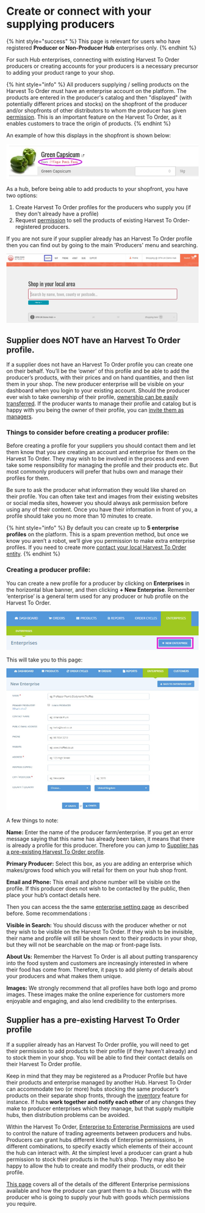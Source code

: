 # Create or connect with your supplying producers

{% hint style="success" %}
 This page is relevant for users who have registered **Producer or Non-Producer Hub** enterprises only.
{% endhint %}

For such Hub enterprises, connecting with existing Harvest To Order producers or creating accounts for your producers is a necessary precursor to adding your product range to your shop.

{% hint style="info" %}
All producers supplying / selling products on the Harvest To Order must have an enterprise account on the platform. The products are entered in the producer's catalog and then "displayed" \(with potentially different prices and stocks\) on the shopfront of the producer and/or shopfronts of other distributors to whom the producer has given [permission](enterprise-to-enterprise-permissions-e2es.md). This is an important feature on the Harvest To Order, as it enables customers to trace the origin of products.
{% endhint %}

An example of how this displays in the shopfront is shown below:

![](../../.gitbook/assets/producernote.png)

As a hub, before being able to add products to your shopfront, you have two options: 

1. Create Harvest To Order profiles for the producers who supply you \(if they don't already have a profile\)
2. Request [permission](enterprise-to-enterprise-permissions-e2es.md) to sell the products of existing Harvest To Order-registered producers.

If you are not sure if your supplier already has an Harvest To Order profile then you can find out by going to the main 'Producers' menu and searching.

![](../../.gitbook/assets/searchproducer.jpg)

## Supplier does NOT have an Harvest To Order profile.

If a supplier does not have an Harvest To Order profile you can create one on their behalf. You’ll be the ‘owner’ of this profile and be able to add the producer’s products, with their prices and on hand quantities, and then list them in your shop. The new producer enterprise will be visible on your dashboard when you login to your existing account. Should the producer ever wish to take ownership of their profile, [ownership can be easily transferred](transfer-ownership.md). If the producer wants to manage their profile and catalog but is happy with you being the owner of their profile, you can [invite them as managers](enterprise-settings.md#users).

### Things to consider before creating a producer profile:

Before creating a profile for your suppliers you should contact them and let them know that you are creating an account and enterprise for them on the Harvest To Order. They may wish to be involved in the process and even take some responsibility for managing the profile and their products etc. But most commonly producers will prefer that hubs own and manage their profiles for them.

Be sure to ask the producer what information they would like shared on their profile. You can often take text and images from their existing websites or social media sites, however you should always ask permission before using any of their content. Once you have their information in front of you, a profile should take you no more than 10 minutes to create.

{% hint style="info" %}
By default you can create up to **5 enterprise profiles** on the platform. This is a spam prevention method, but once we know you aren’t a robot, we’ll give you permission to make extra enterprise profiles. If you need to create more [contact your local Harvest To Order entity](https://www.harvesttoorder.com/find-your-local-open-food-network/).
{% endhint %}

### Creating a producer profile:

You can create a new profile for a producer by clicking on **Enterprises** in the horizontal blue banner, and then clicking **+ New Enterprise**. Remember ‘enterprise’ is a general term used for any producer or hub profile on the Harvest To Order.

![](../../.gitbook/assets/new-enterprise.png)

This will take you to this page:

![](../../.gitbook/assets/newenterprise.jpg)

A few things to note:

**Name:** Enter the name of the producer farm/enterprise. If you get an error message saying that this name has already been taken, it means that there is already a profile for this producer. Therefore you can jump to [Supplier has a pre-existing Harvest To Order profile](create-or-connect-with-your-supplying-producers.md#supplyingproducer).

**Primary Producer:** Select this box, as you are adding an enterprise which makes/grows food which you will retail for them on your hub shop front.

**Email and Phone:** This email and phone number will be visible on the profile. If this producer does not wish to be contacted by the public, then place your hub’s contact details here.

Then you can access the the same [enterprise setting page](enterprise-settings.md) as described before. Some recommendations :

**Visible in Search:** You should discuss with the producer whether or not they wish to be visible on the Harvest To Order. If they wish to be invisible, their name and profile will still be shown next to their products in your shop, but they will not be searchable on the map or front-page lists.

**About Us:** Remember the Harvest To Order is all about putting transparency into the food system and customers are increasingly interested in where their food has come from. Therefore, it pays to add plenty of details about your producers and what makes them unique.

**Images:** We strongly recommend that all profiles have both logo and promo images. These images make the online experience for customers more enjoyable and engaging, and also lend credibility to the enterprises.

## Supplier has a pre-existing Harvest To Order profile <a id="supplyingproducer"></a>

If a supplier already has an Harvest To Order profile, you will need to get their permission to add products to their profile \(if they haven’t already\) and to stock them in your shop. You will be able to find their contact details on their Harvest To Order profile. 

Keep in mind that they may be registered as a Producer Profile but have their products and enterprise managed by another Hub. Harvest To Order can accommodate two \(or more\) hubs stocking the same producer’s products on their separate shop fronts, through the [inventory](../products-1/inventory-tool.md) feature for instance. If hubs **work together and notify each other** of any changes they make to producer enterprises which they manage, but that supply multiple hubs, then distribution problems can be avoided.

Within the Harvest To Order, [Enterprise to Enterprise Permissions](enterprise-to-enterprise-permissions-e2es.md) are used to control the nature of trading agreements between producers and hubs. Producers can grant hubs different kinds of Enterprise permissions, in different combinations, to specify exactly which elements of their account the hub can interact with. At the simplest level a producer can grant a hub permission to stock their products in the hub’s shop. They may also be happy to allow the hub to create and modify their products, or edit their profile.

[This page](enterprise-to-enterprise-permissions-e2es.md) covers all of the details of the different Enterprise permissions available and how the producer can grant them to a hub. Discuss with the producer who is going to supply your hub with goods which permissions you require. 

